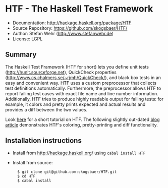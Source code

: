 # HTF - The Haskell Test Framework

* Documentation:     http://hackage.haskell.org/package/HTF
* Source Repository: https://github.com/skogsbaer/HTF/
* Author:            Stefan Wehr (http://www.stefanwehr.de)
* License: LGPL

## Summary

The Haskell Test Framework (HTF for short) lets you define unit tests
(http://hunit.sourceforge.net), QuickCheck properties
(http://www.cs.chalmers.se/~rjmh/QuickCheck/), and black box tests in an
easy and convenient way. HTF uses a custom preprocessor that collects
test definitions automatically. Furthermore, the preprocessor allows
HTF to report failing test cases with exact file name and line number
information. Additionally, HTF tries to produce highly readable output
for failing tests: for example, it colors and pretty prints expected and
actual results and provides a diff between the two values.

Look [here](http://hackage.haskell.org/packages/archive/HTF/latest/doc/html/Test-Framework-Tutorial.html)
for a short tutorial on HTF. The following slightly out-dated
[blog article](http://factisresearch.blogspot.de/2011/10/new-version-of-htf-with-diffs-colors.html)
demonstrates HTF's coloring, pretty-printing and diff functionality.

## Installation instructions

* Install from http://hackage.haskell.org/ using `cabal install HTF`
* Install from source:

        $ git clone git@github.com:skogsbaer/HTF.git
        $ cd HTF
        $ cabal install
